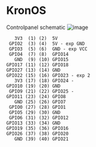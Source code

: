 # KronOS


Controlpanel schematic
![image](https://user-images.githubusercontent.com/101195373/213676072-0f77928e-b04e-41bc-a653-855acdb3036a.png)


       3V3  (1) (2)  5V       
     GPIO2  (3) (4)  5V - exp GND
     GPIO3  (5) (6)  GND - exp VCC
     GPIO4  (7) (8)  GPIO14
       GND  (9) (10) GPIO15
    GPIO17 (11) (12) GPIO18
    GPIO27 (13) (14) GND   
    GPIO22 (15) (16) GPIO23 - exp 2
       3V3 (17) (18) GPIO24 -
    GPIO10 (19) (20) GND   
     GPIO9 (21) (22) GPIO25 -
    GPIO11 (23) (24) GPIO8 
       GND (25) (26) GPIO7 
     GPIO0 (27) (28) GPIO1 
     GPIO5 (29) (30) GND   
     GPIO6 (31) (32) GPIO12
    GPIO13 (33) (34) GND   
    GPIO19 (35) (36) GPIO16
    GPIO26 (37) (38) GPIO20
       GND (39) (40) GPIO21
